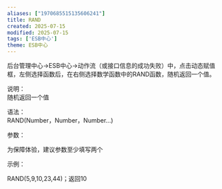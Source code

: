 ```yaml
---
aliases: ["1970685515135606241"]
title: RAND
created: 2025-07-15
modified: 2025-07-15
tags: ['ESB中心']
theme: ESB中心
---
```


后台管理中心->ESB中心->动作流（或接口信息的成功失败）中，点击动态赋值框，左侧选择函数后，在右侧选择数学函数中的RAND函数，随机返回一个值。

说明：  
随机返回一个值

语法：  
RAND(Number，Number，Number...)  

参数：

为保障体验，建议参数至少填写两个

示例：

RAND(5,9,10,23,44)；返回10